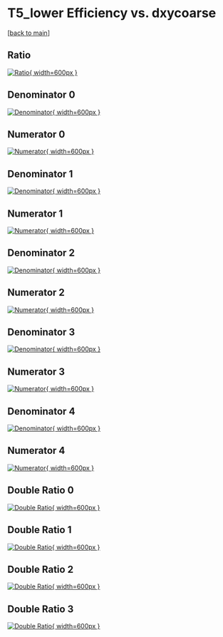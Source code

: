 # T5_lower Efficiency vs. dxycoarse

[[back to main](./)]



## Ratio

[![Ratio](../mtv/var/T5_lower_loweta_13_-1_eff_dxycoarse.png){ width=600px }](../mtv/var/T5_lower_loweta_13_-1_eff_dxycoarse.pdf)

## Denominator 0

[![Denominator](../mtv/den/T5_lower_loweta_13_-1_eff_dxycoarse_den0.png){ width=600px }](../mtv/den/T5_lower_loweta_13_-1_eff_dxycoarse_den0.pdf)

## Numerator 0

[![Numerator](../mtv/num/T5_lower_loweta_13_-1_eff_dxycoarse_num0.png){ width=600px }](../mtv/num/T5_lower_loweta_13_-1_eff_dxycoarse_num0.pdf)

## Denominator 1

[![Denominator](../mtv/den/T5_lower_loweta_13_-1_eff_dxycoarse_den1.png){ width=600px }](../mtv/den/T5_lower_loweta_13_-1_eff_dxycoarse_den1.pdf)

## Numerator 1

[![Numerator](../mtv/num/T5_lower_loweta_13_-1_eff_dxycoarse_num1.png){ width=600px }](../mtv/num/T5_lower_loweta_13_-1_eff_dxycoarse_num1.pdf)

## Denominator 2

[![Denominator](../mtv/den/T5_lower_loweta_13_-1_eff_dxycoarse_den2.png){ width=600px }](../mtv/den/T5_lower_loweta_13_-1_eff_dxycoarse_den2.pdf)

## Numerator 2

[![Numerator](../mtv/num/T5_lower_loweta_13_-1_eff_dxycoarse_num2.png){ width=600px }](../mtv/num/T5_lower_loweta_13_-1_eff_dxycoarse_num2.pdf)

## Denominator 3

[![Denominator](../mtv/den/T5_lower_loweta_13_-1_eff_dxycoarse_den3.png){ width=600px }](../mtv/den/T5_lower_loweta_13_-1_eff_dxycoarse_den3.pdf)

## Numerator 3

[![Numerator](../mtv/num/T5_lower_loweta_13_-1_eff_dxycoarse_num3.png){ width=600px }](../mtv/num/T5_lower_loweta_13_-1_eff_dxycoarse_num3.pdf)

## Denominator 4

[![Denominator](../mtv/den/T5_lower_loweta_13_-1_eff_dxycoarse_den4.png){ width=600px }](../mtv/den/T5_lower_loweta_13_-1_eff_dxycoarse_den4.pdf)

## Numerator 4

[![Numerator](../mtv/num/T5_lower_loweta_13_-1_eff_dxycoarse_num4.png){ width=600px }](../mtv/num/T5_lower_loweta_13_-1_eff_dxycoarse_num4.pdf)

## Double Ratio 0

[![Double Ratio](../mtv/ratio/T5_lower_loweta_13_-1_eff_dxycoarse_ratio0.png){ width=600px }](../mtv/ratio/T5_lower_loweta_13_-1_eff_dxycoarse_ratio0.pdf)

## Double Ratio 1

[![Double Ratio](../mtv/ratio/T5_lower_loweta_13_-1_eff_dxycoarse_ratio1.png){ width=600px }](../mtv/ratio/T5_lower_loweta_13_-1_eff_dxycoarse_ratio1.pdf)

## Double Ratio 2

[![Double Ratio](../mtv/ratio/T5_lower_loweta_13_-1_eff_dxycoarse_ratio2.png){ width=600px }](../mtv/ratio/T5_lower_loweta_13_-1_eff_dxycoarse_ratio2.pdf)

## Double Ratio 3

[![Double Ratio](../mtv/ratio/T5_lower_loweta_13_-1_eff_dxycoarse_ratio3.png){ width=600px }](../mtv/ratio/T5_lower_loweta_13_-1_eff_dxycoarse_ratio3.pdf)

